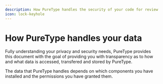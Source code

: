```yaml
---
description: How PureType handles the security of your code for review
icon: lock-keyhole
---
```


# How PureType handles your data

Fully understanding your privacy and security needs, PureType provides this document with the goal of providing you with transparency as to how and what data is accessed, transfered and stored by PureType.

The data that PureType handles depends on which components you have installed and the permissions you have granted them.
